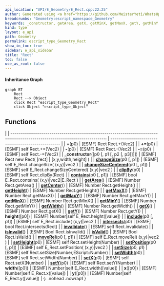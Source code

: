 ```yaml
---
api_location: "API/E_Geometry/E_Rect.cpp:22:25"
author: Generated using <a href="https://github.com/MeisterYeti/WhatsUpDoc">WhatsUpDoc</a>
breadcrumbs: "Geometry:escript_namespace_Geometry"
keywords: _constructor, getArea, getX, getMinX, getMaxX, getY, getMinY, getMaxY, getWidth, getHeight, getCenter, isInvalid, isValid, intersects, contains, setPosition, setX, setY, setWidth, setHeight, setSize, invalidate, moveRel, changeSize, changeSizeCentered, include, clipBy, x, y, width, height
kind: type
layout: e_api
path: Geometry
permalink: escript_type_Geometry_Rect
show_in_toc: true
sidebar: e_api_sidebar
title: "Rect"
toc: false
use_as_root: false
---
```


#### Inheritance Graph

```mermaid
graph BT
	Rect
	Rect --> Object
	click Rect "escript_type_Geometry_Rect"
	click Object "escript_type_Object"
```

## Functions

|
| ------------------------------------------------------------------------------------------------------------------------------: | ---------------------------------------------------- | 
| **+**(p0)                                                                                                                       | [ESMF] Rect Rect.+(Vec2)                             | 
| **+=**(p0)                                                                                                                      | [ESMF] self Rect.+=(Vec2)                            | 
| **-**(p0)                                                                                                                       | [ESMF] Rect Rect.-(Vec2)                             | 
| **-=**(p0)                                                                                                                      | [ESMF] self Rect.-=(Vec2)                            | 
| **_constructor**([p0 [, p1 [, p2 [, p3]]]])                                                                                     | [ESMF] Rect new Rect( [rect] \| [x,y,width,height] ) | 
| **[changeSize](classGeometry_1_1%5F%5FRect#classGeometry_1_1%5F%5FRect_1a30c1c960fd7c5f57dda60d92c23f6888)**(p0 [, p1])         | [ESMF] self E_Rect.changeSize( (x,y)\|vec2 )         | 
| **[changeSizeCentered](classGeometry_1_1%5F%5FRect#classGeometry_1_1%5F%5FRect_1ac7df4ad2c9532555d014d3b08ffde828)**(p0 [, p1]) | [ESMF] self E_Rect.changeSizeCentered( (x,y)\|vec2 ) | 
| **[clipBy](classGeometry_1_1%5F%5FRect#classGeometry_1_1%5F%5FRect_1a0d5c61e59674b89135cb3d2558409272)**(p0)                    | [ESMF] self Rect.clipBy(Rect)                        | 
| **[contains](classGeometry_1_1%5F%5FRect#classGeometry_1_1%5F%5FRect_1ae599aca6586a33c08d806d029b4cd7bf)**(p0 [, p1])           | [ESMF] bool E_Rect.contains( (x,y)\|vec2\|E_Rect )   | 
| **[getArea](classGeometry_1_1%5F%5FRect#classGeometry_1_1%5F%5FRect_1a20e9eeff170445e67f9593bda5d30efc)**()                     | [ESMF] Number Rect.getArea()                         | 
| **[getCenter](classGeometry_1_1%5F%5FRect#classGeometry_1_1%5F%5FRect_1ab3f1a8ecf00c337a60fc1417b12eee83)**()                   | [ESMF] Number Rect.getHeight()                       | 
| **[getHeight](classGeometry_1_1%5F%5FRect#classGeometry_1_1%5F%5FRect_1aeebe536f63ffce5b2cf32e6032e6dcf7)**()                   | [ESMF] Number Rect.getHeight()                       | 
| **[getMaxX](classGeometry_1_1%5F%5FRect#classGeometry_1_1%5F%5FRect_1ac162666322d256337257009644f9796c)**()                     | [ESMF] Number Rect.getMaxX()                         | 
| **[getMaxY](classGeometry_1_1%5F%5FRect#classGeometry_1_1%5F%5FRect_1abcf7acc01995e08da84e3070060a6866)**()                     | [ESMF] Number Rect.getMaxY()                         | 
| **[getMinX](classGeometry_1_1%5F%5FRect#classGeometry_1_1%5F%5FRect_1a99e0d3bba4ee9dad359b2e4a623e095e)**()                     | [ESMF] Number Rect.getMinX()                         | 
| **[getMinY](classGeometry_1_1%5F%5FRect#classGeometry_1_1%5F%5FRect_1afd473c6bd28ba091d1afd7058d890c32)**()                     | [ESMF] Number Rect.getMinY()                         | 
| **[getWidth](classGeometry_1_1%5F%5FRect#classGeometry_1_1%5F%5FRect_1aaa65a8ad061b85c056cf9aad85cb8800)**()                    | [ESMF] Number Rect.getWidth()                        | 
| **[getX](classGeometry_1_1%5F%5FRect#classGeometry_1_1%5F%5FRect_1aabac4cd14608b4546e35349019b76d85)**()                        | [ESMF] Number Rect.getX()                            | 
| **[getY](classGeometry_1_1%5F%5FRect#classGeometry_1_1%5F%5FRect_1a42969f44ffa3ffa140195af56f4e5af2)**()                        | [ESMF] Number Rect.getY()                            | 
| **height**([p0])                                                                                                                | [ESMF] Number\|self E_Rect.height([value])           | 
| **[include](classGeometry_1_1%5F%5FRect#classGeometry_1_1%5F%5FRect_1afa534e4f4b8c57fc3e6b8fc878083e9d)**(p0 [, p1])            | [ESMF] self E_Rect.include( (x,y)\|vec2 )            | 
| **[intersects](classGeometry_1_1%5F%5FRect#classGeometry_1_1%5F%5FRect_1a9cf23bd3f6acd02dedcd06ba2f43b8bd)**(p0)                | [ESMF] bool Rect.intersects(Rect)                    | 
| **[invalidate](classGeometry_1_1%5F%5FRect#classGeometry_1_1%5F%5FRect_1ad5ea59f68cf5d9664680ec7a15449543)**()                  | [ESMF] self Rect.invalidate()                        | 
| **[isInvalid](classGeometry_1_1%5F%5FRect#classGeometry_1_1%5F%5FRect_1a1f05bd59826f20db6599df2d72d81701)**()                   | [ESMF] Bool Rect.isInvalid()                         | 
| **[isValid](classGeometry_1_1%5F%5FRect#classGeometry_1_1%5F%5FRect_1af0899f89dae27b1941c934b6b768d4c6)**()                     | [ESMF] Bool Rect.isValid()                           | 
| **[moveRel](classGeometry_1_1%5F%5FRect#classGeometry_1_1%5F%5FRect_1afdb424addf0de3329bc30d3db8b57ac7)**(p0 [, p1])            | [ESMF] self E_Rect.moveRel( (x,y)\|vec2 )            | 
| **[setHeight](classGeometry_1_1%5F%5FRect#classGeometry_1_1%5F%5FRect_1a0702befcb88a7dac88d9056bf0ef3ac8)**(p0)                 | [ESMF] self Rect.setHeight(Number)                   | 
| **[setPosition](classGeometry_1_1%5F%5FRect#classGeometry_1_1%5F%5FRect_1ab6f5a2c46446c9ac1e44b66fb7b426fd)**(p0 [, p1])        | [ESMF] self E_Rect.setPosition( (x,y)\|vec2 )        | 
| **[setSize](classGeometry_1_1%5F%5FRect#classGeometry_1_1%5F%5FRect_1ac5b3c5c591eb6b0a3015d8ddfa5c2f95)**(p0, p1)               | [ESMF] self Rect.setSize(Number,EScript::Number)     | 
| **[setWidth](classGeometry_1_1%5F%5FRect#classGeometry_1_1%5F%5FRect_1a5c56eee7b21b62ea03d21d1e9d8a387f)**(p0)                  | [ESMF] self Rect.setWidth(Number)                    | 
| **[setX](classGeometry_1_1%5F%5FRect#classGeometry_1_1%5F%5FRect_1a4df966dae7d385f8339a527cfd4818b6)**(p0)                      | [ESMF] self Rect.setX(Number)                        | 
| **[setY](classGeometry_1_1%5F%5FRect#classGeometry_1_1%5F%5FRect_1a9ff84ea102ca4ca3c906135bd886fef0)**(p0)                      | [ESMF] self Rect.setY(Number)                        | 
| **width**([p0])                                                                                                                 | [ESMF] Number\|self E_Rect.width([value])            | 
| **x**([p0])                                                                                                                     | [ESMF] Number\|self E_Rect.x([value])                | 
| **y**([p0])                                                                                                                     | [ESMF] Number\|self E_Rect.y([value])                | 
{: .nohead .nowrap1 }

